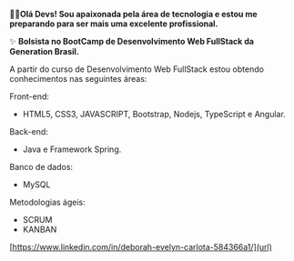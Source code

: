 👩‍💻**Olá Devs! Sou apaixonada pela área de tecnologia e estou me preparando para ser mais uma excelente profissional.** 

:sparkles: **Bolsista no BootCamp de Desenvolvimento Web FullStack da Generation Brasil.** 

A partir do curso de Desenvolvimento Web FullStack estou obtendo conhecimentos nas seguintes áreas:

Front-end:
- HTML5, CSS3, JAVASCRIPT, Bootstrap, Nodejs, TypeScript e Angular.

Back-end:
- Java e Framework Spring.

Banco de dados:
- MySQL

Metodologias ágeis:
- SCRUM
- KANBAN

[https://www.linkedin.com/in/deborah-evelyn-carlota-584366a1/](url)
